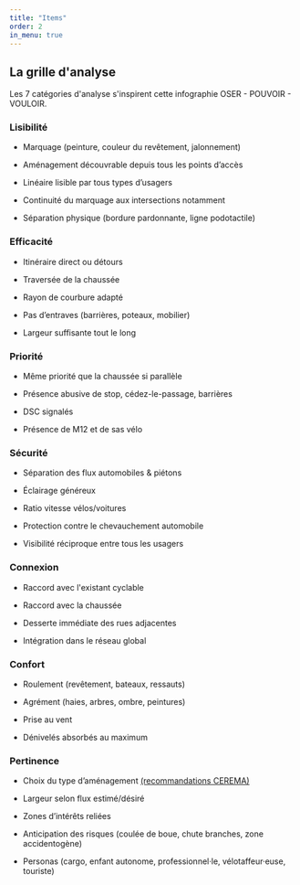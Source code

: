 ```yaml
---
title: "Items"
order: 2
in_menu: true
---
```

## La grille d'analyse

Les 7 catégories d'analyse s'inspirent cette infographie OSER - POUVOIR - VOULOIR.

### Lisibilité

* Marquage (peinture, couleur du revêtement, jalonnement)

* Aménagement découvrable depuis tous les points d’accès

* Linéaire lisible par tous types d’usagers

* Continuité du marquage aux intersections notamment

* Séparation physique (bordure pardonnante, ligne podotactile)


### Efficacité

* Itinéraire direct ou détours

* Traversée de la chaussée

* Rayon de courbure adapté

* Pas d’entraves (barrières, poteaux, mobilier)

* Largeur suffisante tout le long

### Priorité

* Même priorité que la chaussée si parallèle

* Présence abusive de stop, cédez-le-passage, barrières

* DSC signalés

* Présence de M12 et de sas vélo

### Sécurité

* Séparation des flux automobiles & piétons

* Éclairage généreux

* Ratio vitesse vélos/voitures

* Protection contre le chevauchement automobile

* Visibilité réciproque entre tous les usagers

### Connexion

* Raccord avec l'existant cyclable

* Raccord avec la chaussée

* Desserte immédiate des rues adjacentes

* Intégration dans le réseau global

### Confort

* Roulement (revêtement, bateaux, ressauts)

* Agrément (haies, arbres, ombre, peintures)

* Prise au vent

* Dénivelés absorbés au maximum

### Pertinence

- Choix du type d’aménagement [(recommandations CEREMA)](https://www.cerema.fr/fr/actualites/8-recommandations-reussir-votre-piste-cyclable)

- Largeur selon flux estimé/désiré

- Zones d’intérêts reliées

- Anticipation des risques (coulée de boue, chute branches, zone accidentogène)

- Personas (cargo, enfant autonome, professionnel·le, vélotaffeur·euse, touriste) 